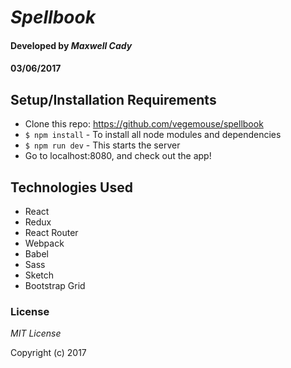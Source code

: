 # _Spellbook_

#### Developed by *Maxwell Cady*

#### 03/06/2017

## Setup/Installation Requirements

* Clone this repo: https://github.com/vegemouse/spellbook
* `$ npm install` - To install all node modules and dependencies
* `$ npm run dev` - This starts the server
* Go to localhost:8080, and check out the app!

## Technologies Used

* React
* Redux
* React Router
* Webpack
* Babel
* Sass
* Sketch
* Bootstrap Grid

### License

*MIT License*

Copyright (c) 2017
